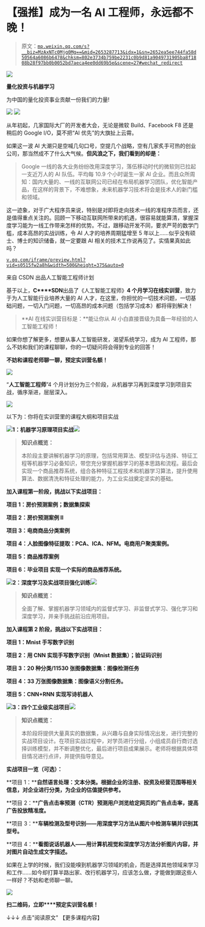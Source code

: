 # 【强推】成为一名 AI 工程师，永远都不晚！

> 原文：[`mp.weixin.qq.com/s?__biz=MzAxNTc0Mjg0Mg==&mid=2653287713&idx=1&sn=2652ea5ee744fa58d50564a6086b6478&chksm=802e3734b759be2231c0b9d81a9049731905ba8f1808b28f97bb0b0052bd7aeca4ee0dd69b5e&scene=27#wechat_redirect`](http://mp.weixin.qq.com/s?__biz=MzAxNTc0Mjg0Mg==&mid=2653287713&idx=1&sn=2652ea5ee744fa58d50564a6086b6478&chksm=802e3734b759be2231c0b9d81a9049731905ba8f1808b28f97bb0b0052bd7aeca4ee0dd69b5e&scene=27#wechat_redirect)

![](img/0c3ddf05156b60d71602451bec763375.png)

**量化投资与机器学习**

为中国的量化投资事业贡献一份我们的力量!

![](img/a8465e65bf54c375c9f3fba202bb9d86.png) ![](img/70f852b412b4ec40489fcd4c5d400e14.png)

从年初起，几家国际大厂的开发者大会，无论是微软 Build、Facebook F8 还是稍后的 Google I/O，莫不把“AI 优先”的大旗扯上云霄。 

如果这一波 AI 大潮只是空喊几句口号，空提几个战略，空有几家炙手可热的创业公司，那当然成不了什么大气候。**但风浪之下，我们看到的却是：**

> Google 一线的各大业务纷纷改用深度学习，落伍移动时代的微软则已拉起一支近万人的 AI 队伍。平均每 10.9 个小时诞生一家 AI 企业。而且众所周知：国内大量的、一线的互联网公司已经在布局机器学习团队，优化智能产品，在这样的背景下，不难想象，未来机器学习技术将会是技术人的新门槛和领域。

这一迹象，对于广大程序员来说，特别是对即将走向技术一线的准程序员而言，还是值得重点关注的。回顾一下移动互联网所带来的机遇，很容易就能算清，掌握深度学习能为一线工作带来怎样的优势。不过，跟移动开发不同，要求严苛的数学门槛，成本高昂的实战训练，令 AI 人才的培养周期猛增至 5 年以上……似乎没有硕士、博士的知识储备，就一定要跟 AI 相关的技术工作说再见了。实情果真如此吗？

 [`v.qq.com/iframe/preview.html?vid=s0515fw2a8h&width=500&height=375&auto=0`](https://v.qq.com/iframe/preview.html?vid=s0515fw2a8h&width=500&height=375&auto=0) 

来自 CSDN 出品人工智能工程师计划

基于以上，**C****SDN**出品了《人工智能工程师》**4 个月学习在线实训营**，致力于为人工智能行业培养大量的 AI 人才，在这里，你担忧的一切技术问题，一切基础问题，一切入门问题，一切高昂的成本问题（包括学习成本）都将得到解决！

> **AI 在线实训营目标是：**能让你从 AI 小白直接晋级为具备一年经验的人工智能工程师！

如果你想了解更多，想要从事人工智能研发，渴望系统学习，成为 AI 工程师，那么不妨和我们的课程聊聊，你的一切疑问将会得到专业的回答！

**不妨和课程老师聊一聊，预定实训营名额！**

![](img/60583a0930858a8b7bbee1939f4ba3c1.png)

“**人工智能工程师**”4 个月计划分为三个阶段，从机器学习再到深度学习到项目实战，循序渐进，层层深入。

![](img/22076c4b8500c4661409f1b533393391.png)

以下为：你将在实训营里的课程大纲和项目实战

![](img/02b08c31fb77a57e732c3e1d5f8d8da3.png)**1：机器学习原理项目实战**![](img/471aa4a01e17c1ccf02a992c86a258b9.png)

> **知识点概览：**
> 
> 本阶段主要讲解机器学习的原理，包括常用算法、模型评估与选择、特征工程等机器学习必备知识，带您充分掌握机器学习的基本思路和流程。最后会实现一个商品推荐系统，组合各种特征工程技术和机器学习算法，提升使用算法、数据清洗和特征处理的能力，为工业实战奠定坚实的基础。

**加入课程第一阶段，挑战以下实战项目：**

**项目 1：房价预测案例；数据集探索**

**项目 2：房价预测案例 II**

**项目 3：电商商品分类案例**

**项目 4：人脸图像特征提取：PCA、ICA、NFM。电商用户聚类案例。**

**项目 5：商品推荐案例**

**项目 6：毕业项目 实现一个实际的商品推荐系统。**

![](img/02b08c31fb77a57e732c3e1d5f8d8da3.png)**2：深度学习及实战项目强化训练**![](img/471aa4a01e17c1ccf02a992c86a258b9.png)

> **知识点概览：**
> 
> 全面了解、掌握机器学习领域内的监督式学习、非监督式学习、强化学习和深度学习，并亲手挑战前沿应用项目。

**加入课程第 2 阶段，挑战以下实战项目：**

**项目 1：Mnist 手写数字识别**

**项目 2：用 CNN 实现手写数字识别（Mnist 数据集）；验证码识别**

**项目 3：20 种分类/11530 张图像数据集：图像检测任务**

**项目 4：33 万张图像数据集：图像语义分割任务。**

**项目 5：CNN+RNN 实现写诗机器人**

![](img/02b08c31fb77a57e732c3e1d5f8d8da3.png)**3：四个工业级实战项目**![](img/471aa4a01e17c1ccf02a992c86a258b9.png)

> **知识点概览：**
> 
> 本阶段将提供大量真实的数据集，从兴趣与自身实际情况出发，进行完整的实战项目设计。在项目实战过程中，对学员进行分组，小组成员自行商讨选择训练模型，并不断调整优化，最后进行项目成果展示。老师将根据具体项目情况进行点评，并提供指导意见。

**实战项目一览（可选）：**

**项目 1：****自然语言处理：文本分类。根据企业的注册、投资及经营范围等相关信息，对企业进行分类，为企业的估值提供参考。**

**项目 2：****广告点击率预测（CTR）预测用户浏览给定网页的广告点击率，提高广告投放精准度。**

**项目 3：****车辆检测及型号识别——用深度学习方法从图片中检测车辆并识别其型号。**

**项目 4：****看图说话机器人——用计算机视觉和深度学习方法分析图片内容，并对图片自动生成文字描述。**

如果在上学的时候，我们没能嗅到机器学习领域的机会，而是选择其他领域来学习和工作……如今却打算半路出家、改行机器学习，应该怎么做，才能做到跟这些人一样好？不妨和老师聊一聊。

![](img/60583a0930858a8b7bbee1939f4ba3c1.png)

**扫二维码，立即****预定实训营名额！**

↓↓↓ 点击"阅读原文" 【更多课程内容】
